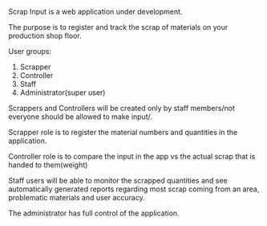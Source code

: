 Scrap Input is a web application under development.

The purpose is to register and track the scrap of materials on your production shop floor.

User groups:
1. Scrapper
2. Controller
3. Staff
4. Administrator(super user)

Scrappers and Controllers will be created only by staff members/not everyone should be allowed to make input/.

Scrapper role is to register the material numbers and quantities in the application.

Controller role is to compare the input in the app vs the actual scrap that is handed to them(weight)

Staff users will be able to monitor the scrapped quantities and see automatically generated reports
regarding most scrap coming from an area, problematic materials and user accuracy.

The administrator has full control of the application.
